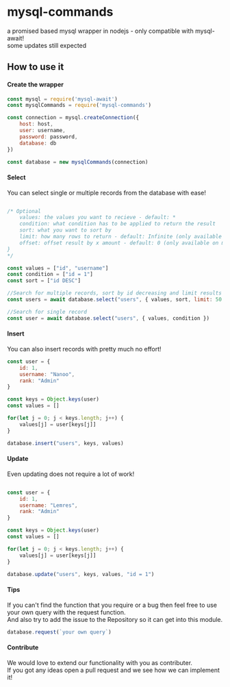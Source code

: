 # mysql-commands
a promised based mysql wrapper in nodejs - only compatible with mysql-await!
<br>
some updates still expected

## How to use it

#### Create the wrapper

```js
const mysql = require('mysql-await')
const mysqlCommands = require('mysql-commands')

const connection = mysql.createConnection({
    host: host,
    user: username,
    password: password,
    database: db
})

const database = new mysqlCommands(connection)
```

#### Select

You can select single or multiple records from the database with ease!

```js

/* Optional
    values: the values you want to recieve - default: *
    condition: what condition has to be applied to return the result
    sort: what you want to sort by
    limit: how many rows to return - default: Infinite (only available on multi search)
    offset: offset result by x amount - default: 0 (only available on multi search)
}
*/

const values = ["id", "username"]
const condition = ["id = 1"]
const sort = ["id DESC"]

//Search for multiple records, sort by id decreasing and limit results to 50
const users = await database.select("users", { values, sort, limit: 50 })

//Search for single record
const user = await database.select("users", { values, condition })
```

#### Insert

You can also insert records with pretty much no effort!

```js
const user = {
    id: 1,
    username: "Nanoo",
    rank: "Admin"
}

const keys = Object.keys(user)
const values = []

for(let j = 0; j < keys.length; j++) {
    values[j] = user[keys[j]]
}

database.insert("users", keys, values)
```

#### Update

Even updating does not require a lot of work!

```js

const user = {
    id: 1,
    username: "Lemres",
    rank: "Admin"
}

const keys = Object.keys(user)
const values = []

for(let j = 0; j < keys.length; j++) {
    values[j] = user[keys[j]]
}

database.update("users", keys, values, "id = 1")

```

#### Tips
If you can't find the function that you require or a bug then feel free to use your own query with the request function.
<br>
And also try to add the issue to the Repository so it can get into this module.

```js
database.request(`your own query`)
```

#### Contribute

We would love to extend our functionality with you as contributer.
<br>
If you got any ideas open a pull request and we see how we can implement it!